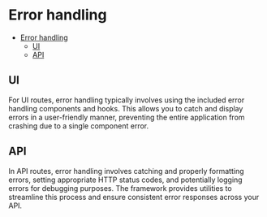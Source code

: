 # Error handling

- [Error handling](#error-handling)
  - [UI](#ui)
  - [API](#api)

## UI

For UI routes, error handling typically involves using the included error
handling components and hooks. This allows you to catch and display errors in a
user-friendly manner, preventing the entire application from crashing due to a
single component error.

## API

In API routes, error handling involves catching and properly formatting errors,
setting appropriate HTTP status codes, and potentially logging errors for
debugging purposes. The framework provides utilities to streamline this process
and ensure consistent error responses across your API.
